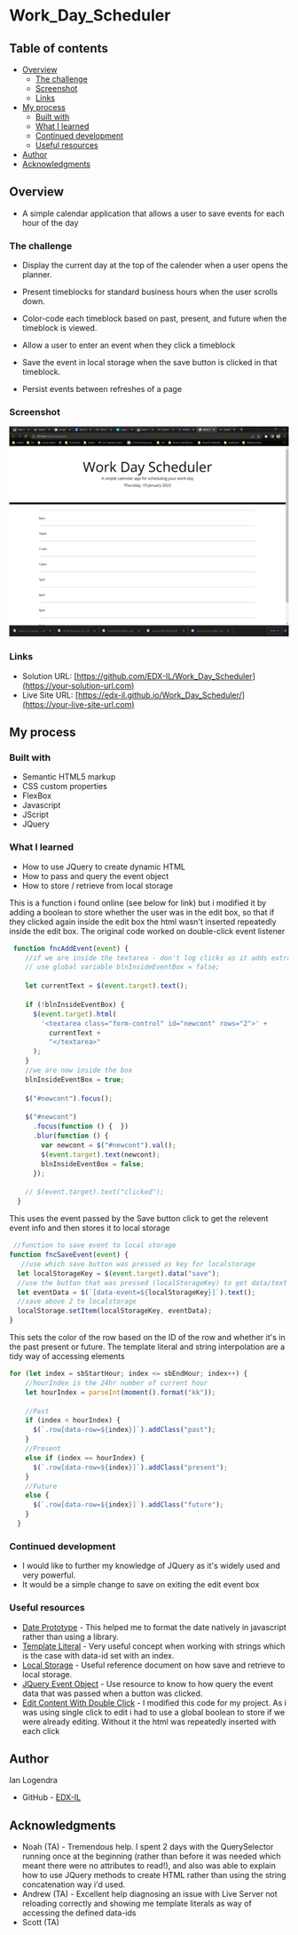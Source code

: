 # Work_Day_Scheduler

## Table of contents

- [Overview](#overview)
  - [The challenge](#the-challenge)
  - [Screenshot](#screenshot)
  - [Links](#links)
- [My process](#my-process)
  - [Built with](#built-with)
  - [What I learned](#what-i-learned)
  - [Continued development](#continued-development)
  - [Useful resources](#useful-resources)
- [Author](#author)
- [Acknowledgments](#acknowledgments)


## Overview

- A simple calendar application that allows a user to save events for each hour of the day


### The challenge

* Display the current day at the top of the calender when a user opens the planner.
 
* Present timeblocks for standard business hours when the user scrolls down.
 
* Color-code each timeblock based on past, present, and future when the timeblock is viewed.
 
* Allow a user to enter an event when they click a timeblock

* Save the event in local storage when the save button is clicked in that timeblock.

* Persist events between refreshes of a page

### Screenshot

![](./images/screenshot.png)


### Links

- Solution URL: [https://github.com/EDX-IL/Work_Day_Scheduler](https://your-solution-url.com)
- Live Site URL: [https://edx-il.github.io/Work_Day_Scheduler/](https://your-live-site-url.com)

## My process

### Built with

- Semantic HTML5 markup
- CSS custom properties
- FlexBox
- Javascript
- JScript
- JQuery


### What I learned

- How to use JQuery to create dynamic HTML 
- How to pass and query the event object
- How to store / retrieve from local storage

This is a function i found online (see below for link) but i modified it by adding a boolean to store whether the user was in the edit box, so that if they clicked again inside the edit box the html wasn't inserted repeatedly inside the edit box. The original code worked on double-click event listener

```js
 function fncAddEvent(event) {
    //if we are inside the textarea - don't log clicks as it adds extra html.
    // use global variable blnInsideEventBox = false;

    let currentText = $(event.target).text();

    if (!blnInsideEventBox) {
      $(event.target).html(
        '<textarea class="form-control" id="newcont" rows="2">' +
          currentText +
          "</textarea>"
      );
    }
    //we are now inside the box
    blnInsideEventBox = true;

    $("#newcont").focus();

    $("#newcont")
      .focus(function () {  })
      .blur(function () {
        var newcont = $("#newcont").val();
        $(event.target).text(newcont);
        blnInsideEventBox = false;
      });

    // $(event.target).text("clicked");
  }

```


This uses the event passed by the Save button click to get the relevent event info and then stores it to local storage
```js
 //function to save event to local storage
function fncSaveEvent(event) {
   //use which save button was pressed as key for localstorage
  let localStorageKey = $(event.target).data("save");
  //use the button that was pressed (localStorageKey) to get data/text from same row data-event
  let eventData = $(`[data-event=${localStorageKey}]`).text();
  //save above 2 to localstorage
  localStorage.setItem(localStorageKey, eventData);
}
```
This sets the color of the row based on the ID of the row and whether it's in the past present or future. The template literal and string interpolation are a tidy way of accessing elements
```js
for (let index = sbStartHour; index <= sbEndHour; index++) {
    //hourIndex is the 24hr number of current hour
    let hourIndex = parseInt(moment().format("kk"));

    //Past
    if (index < hourIndex) {
      $(`.row[data-row=${index}]`).addClass("past");
    }
    //Present
    else if (index == hourIndex) {
      $(`.row[data-row=${index}]`).addClass("present");
    } 
    //Future
    else {
      $(`.row[data-row=${index}]`).addClass("future");
    }
  }
```



### Continued development

- I would like to further my knowledge of JQuery as it's widely used and very powerful.
- It would be a simple change to save on exiting the edit event box

### Useful resources

- [Date Prototype](https://developer.mozilla.org/en-US/docs/Web/JavaScript/Reference/Global_Objects/Date/toLocaleDateString) - This helped me to format the date natively in javascript rather than using a library. 
- [Template Literal](https://developer.mozilla.org/en-US/docs/Web/JavaScript/Reference/Template_literals) - Very useful concept when working with strings which is the case with data-id set with an index.
- [Local Storage](https://www.w3schools.com/jsref/prop_win_localstorage.asp) - Useful reference document on how save and retrieve to local storage.
- [JQuery Event Object](https://api.jquery.com/category/events/event-object/) - Use resource to know to how query the event data that was passed when a button was clicked.
- [Edit Content With Double Click](https://jsfiddle.net/Logan_Wayne/eovLdrao/) - I modified this code for my project. As i was using single click to edit i had to use a global boolean to store  if we were already editing. Without it the html was repeatedly inserted with each click


## Author
 Ian Logendra
- GitHub - [EDX-IL](https://github.com/EDX-IL)


## Acknowledgments

- Noah (TA) - Tremendous help. I spent 2 days with the QuerySelector running once at the beginning (rather than before it was needed which meant there were no attributes to read!), and also was able to explain how to use JQuery methods to create HTML rather than using the string concatenation way i'd used.
- Andrew (TA) - Excellent help diagnosing an issue with Live Server not reloading correctly and showing me template literals as way of accessing the defined data-ids
- Scott (TA)

